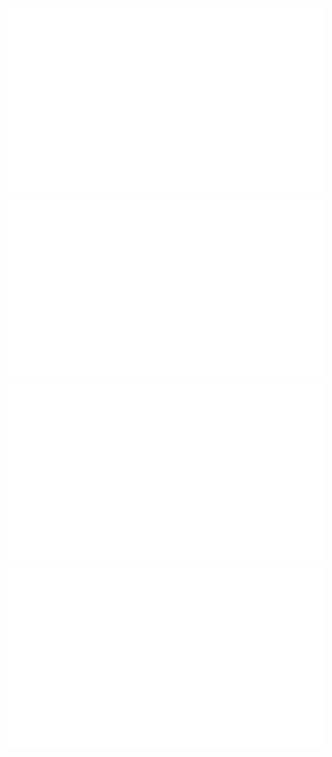 
![](https://raw.githubusercontent.com/rspcunningham/github-stats/master/generated/overview.svg#gh-dark-mode-only)
![](https://raw.githubusercontent.com/rspcunningham/github-stats/master/generated/overview.svg#gh-light-mode-only)
![](https://raw.githubusercontent.com/rspcunningham/github-stats/master/generated/languages.svg#gh-dark-mode-only)
![](https://raw.githubusercontent.com/rspcunningham/github-stats/master/generated/languages.svg#gh-light-mode-only)
